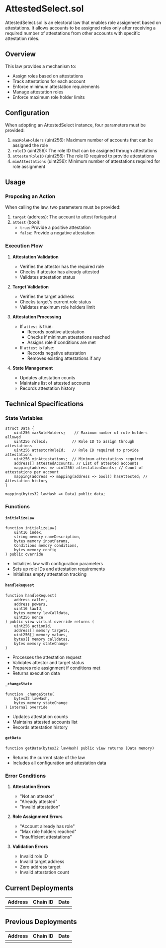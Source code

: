# AttestedSelect.sol

AttestedSelect.sol is an electoral law that enables role assignment based on attestations. It allows accounts to be assigned roles only after receiving a required number of attestations from other accounts with specific attestation roles.

## Overview

This law provides a mechanism to:
- Assign roles based on attestations
- Track attestations for each account
- Enforce minimum attestation requirements
- Manage attestation roles
- Enforce maximum role holder limits

## Configuration

When adopting an AttestedSelect instance, four parameters must be provided:

1. `maxRoleHolders` (uint256): Maximum number of accounts that can be assigned the role
2. `roleID` (uint256): The role ID that can be assigned through attestations
3. `attestorRoleID` (uint256): The role ID required to provide attestations
4. `minAttestations` (uint256): Minimum number of attestations required for role assignment

## Usage

### Proposing an Action

When calling the law, two parameters must be provided:

1. `target` (address): The account to attest for/against
2. `attest` (bool): 
   - `true`: Provide a positive attestation
   - `false`: Provide a negative attestation

### Execution Flow

1. **Attestation Validation**
   - Verifies the attestor has the required role
   - Checks if attestor has already attested
   - Validates attestation status

2. **Target Validation**
   - Verifies the target address
   - Checks target's current role status
   - Validates maximum role holders limit

3. **Attestation Processing**
   - If `attest` is true:
     - Records positive attestation
     - Checks if minimum attestations reached
     - Assigns role if conditions are met
   - If `attest` is false:
     - Records negative attestation
     - Removes existing attestations if any

4. **State Management**
   - Updates attestation counts
   - Maintains list of attested accounts
   - Records attestation history

## Technical Specifications

### State Variables

```solidity
struct Data {
    uint256 maxRoleHolders;    // Maximum number of role holders allowed
    uint256 roleId;           // Role ID to assign through attestations
    uint256 attestorRoleId;   // Role ID required to provide attestations
    uint256 minAttestations;  // Minimum attestations required
    address[] attestedAccounts; // List of attested accounts
    mapping(address => uint256) attestationCounts; // Count of attestations per account
    mapping(address => mapping(address => bool)) hasAttested; // Attestation history
}

mapping(bytes32 lawHash => Data) public data;
```

### Functions

#### `initializeLaw`
```solidity
function initializeLaw(
    uint16 index,
    string memory nameDescription,
    bytes memory inputParams,
    Conditions memory conditions,
    bytes memory config
) public override
```
- Initializes law with configuration parameters
- Sets up role IDs and attestation requirements
- Initializes empty attestation tracking

#### `handleRequest`
```solidity
function handleRequest(
    address caller,
    address powers,
    uint16 lawId,
    bytes memory lawCalldata,
    uint256 nonce
) public view virtual override returns (
    uint256 actionId,
    address[] memory targets,
    uint256[] memory values,
    bytes[] memory calldatas,
    bytes memory stateChange
)
```
- Processes the attestation request
- Validates attestor and target status
- Prepares role assignment if conditions met
- Returns execution data

#### `_changeState`
```solidity
function _changeState(
    bytes32 lawHash,
    bytes memory stateChange
) internal override
```
- Updates attestation counts
- Maintains attested accounts list
- Records attestation history

#### `getData`
```solidity
function getData(bytes32 lawHash) public view returns (Data memory)
```
- Returns the current state of the law
- Includes all configuration and attestation data

### Error Conditions

1. **Attestation Errors**
   - "Not an attestor"
   - "Already attested"
   - "Invalid attestation"

2. **Role Assignment Errors**
   - "Account already has role"
   - "Max role holders reached"
   - "Insufficient attestations"

3. **Validation Errors**
   - Invalid role ID
   - Invalid target address
   - Zero address target
   - Invalid attestation count

## Current Deployments

| Address | Chain ID | Date |
| ------- | -------- | ---- |
|         |          |      |

## Previous Deployments

| Address | Chain ID | Date |
| ------- | -------- | ---- |
|         |          |      |

